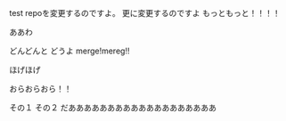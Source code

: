 test repoを変更するのですよ。
更に変更するのですよ
もっともっと！！！！

ああわ

どんどんと
どうよ
merge!mereg!!

ほげほげ


おらおらおら！！


その１
その２
だあああああああああああああああああああ
